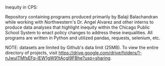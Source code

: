 Inequity in CPS:

Repository containing programs produced primarily by Balaji Balachandran while working with 
Northwestern's Dr. Angel Alvarez and other interns to produce data analyses that highlight
inequity within the Chicago Public School System to enact policy changes to address
these inequalities. All programs are written in Python and utilized pandas, requests, selenium, etc.

NOTE: datasets are limited by Github's data limit (25MB). To view the entire directory of projects,
visit https://drive.google.com/drive/folders/1-nJwuITMfsEFq-IEW1gW91tAcgI9FBhe?usp=sharing.
